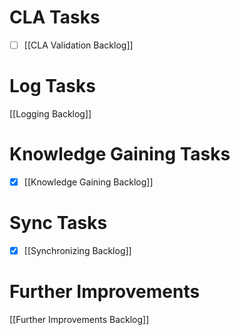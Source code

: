 # CLA Tasks
- [ ] [[CLA Validation Backlog]]

# Log Tasks
[[Logging Backlog]]

# Knowledge Gaining Tasks
- [x] [[Knowledge Gaining Backlog]]

# Sync Tasks
- [x] [[Synchronizing Backlog]]

# Further Improvements
[[Further Improvements Backlog]]
